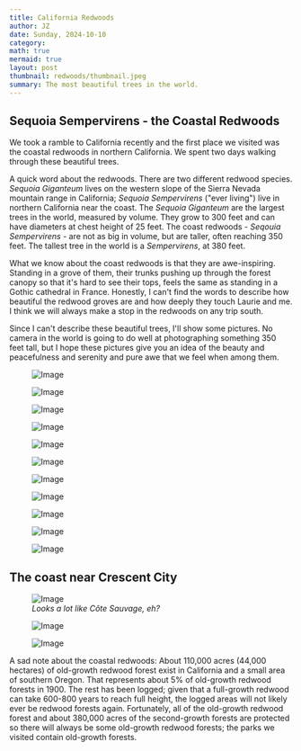```yaml
---
title: California Redwoods
author: JZ
date: Sunday, 2024-10-10
category: 
math: true
mermaid: true
layout: post
thumbnail: redwoods/thumbnail.jpeg
summary: The most beautiful trees in the world.
---  
```

<h2>Sequoia Sempervirens - the Coastal Redwoods</H2>
We took a ramble to California recently and the first place we visited was the coastal redwoods in northern California. We spent two days walking through these beautiful trees.


A quick word about the redwoods. There are two different redwood species. <i>Sequoia Giganteum</i> lives on the western slope of the Sierra Nevada mountain range in California; <i>Sequoia Sempervirens</i> ("ever living") live in northern California near the coast. The <i>Sequoia Giganteum</i> are the largest trees in the world, measured by  volume. They grow to 300 feet and can have diameters at chest height of 25 feet. The coast redwoods - <i>Seqouia Sempervirens</i> - are not as big in volume, but are taller, often reaching 350 feet. The tallest tree in the world is a <i>Sempervirens</i>, at 380 feet.

What we know about the coast redwoods is that they are awe-inspiring. Standing in a grove of them, their trunks pushing up through the forest canopy so that it's hard to see their tops, feels the same as standing in a Gothic cathedral in France. Honestly, I can't find the words to describe how beautiful the redwood groves are and how deeply they touch Laurie and me. I think we will always make a stop in the redwoods on any trip south.

Since I can't describe these beautiful trees, I'll show some pictures. No camera in the world is going to do well at photographing something 350 feet tall, but I hope these pictures give you an idea of the beauty and peacefulness and serenity and pure awe that we feel when among them.

<figure >
	<img class = 'landscape' src="{{ "redwoods/DSC05452.jpg" | prepend: site.imageurl | prepend: site.baseurl  }}" alt="Image" />
	<figcaption><em></em></figcaption>
</figure>
<figure >
	<img class="portrait" src="{{ "redwoods/DSC05453.jpg" | prepend: site.imageurl | prepend: site.baseurl  }}" alt="Image" />
	<figcaption><em></em></figcaption>
</figure>

<figure>
	<img class="portrait" src="{{ "redwoods/DSC05457.jpg" | prepend: site.imageurl | prepend: site.baseurl  }}" alt="Image" />
	<figcaption><em></em></figcaption>
</figure>

<figure>
	<img class="landscape" src="{{ "redwoods/DSC05465.jpg" | prepend: site.imageurl | prepend: site.baseurl  }}" alt="Image" />
	<figcaption><em></em></figcaption>
</figure>

<figure>
	<img   class="portrait" src="{{ "redwoods/DSC05469.jpg" | prepend: site.imageurl | prepend: site.baseurl  }}" alt="Image" />
	<figcaption><em></em></figcaption>
</figure>

<figure >
	<img class="portrait" src="{{ "redwoods/DSC05471.jpg" | prepend: site.imageurl | prepend: site.baseurl  }}" alt="Image" />
	<figcaption><em></em></figcaption>
</figure>

<figure>
	<img class="portrait" src="{{ "redwoods/DSC05479.jpg" | prepend: site.imageurl | prepend: site.baseurl  }}" alt="Image" />
	<figcaption><em></em></figcaption>
</figure>

<figure>
	<img class="portrait" src="{{ "redwoods/DSC05493.jpg" | prepend: site.imageurl | prepend: site.baseurl  }}" alt="Image" />
	<figcaption><em></em></figcaption>

</figure>

<figure class = 'landscape' >
	<img class = 'landscape' src="{{ "redwoods/DSC05533.jpg" | prepend: site.imageurl | prepend: site.baseurl  }}" alt="Image" />
	<figcaption><em></em></figcaption>

</figure>

<figure>
	<img class="portrait" src="{{ "redwoods/DSC05566.jpg" | prepend: site.imageurl | prepend: site.baseurl  }}" alt="Image" />
	<figcaption><em></em></figcaption>
</figure>

<figure class = 'landscape' >
	<img class = 'landscape' src="{{ "redwoods/DSC05601.jpg" | prepend: site.imageurl | prepend: site.baseurl  }}" alt="Image" />
	<figcaption><em></em></figcaption>
</figure>

<h2>The coast near Crescent City</h2>
<figure class = 'landscape' >
	<img class = 'landscape' src="{{ "redwoods/DSC05541.jpg" | prepend: site.imageurl | prepend: site.baseurl  }}" alt="Image" />
	<figcaption><em>Looks a lot like Côte Sauvage, eh?</em></figcaption>

</figure>

<figure class = 'portrait' >
	<img src="{{ "redwoods/DSC05549.jpg" | prepend: site.imageurl | prepend: site.baseurl  }}" alt="Image" />
	<figcaption><em></em></figcaption>
</figure>

<figure class = 'landscape' >
	<img class = 'landscape' src="{{ "redwoods/DSC05554.jpg" | prepend: site.imageurl | prepend: site.baseurl  }}" alt="Image" />
	<figcaption><em></em></figcaption>
</figure>

A sad note about the coastal redwoods: About 110,000 acres (44,000 hectares) of old-growth redwood forest exist in California and a small area of southern Oregon. That represents about 5% of old-growth redwood forests in 1900. The rest has been logged; given that a full-growth redwood can take 600-800 years to reach full height, the logged areas will not likely ever be redwood forests again. Fortunately, all of the old-growth redwood forest and about 380,000 acres of the second-growth forests are protected so there will always be some old-growth redwood forests; the parks we visited contain old-growth forests.